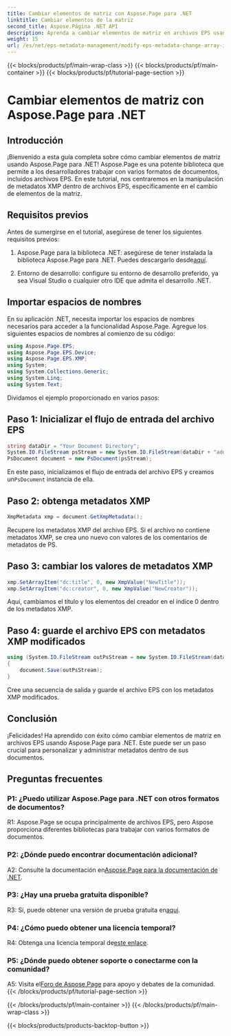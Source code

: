 ```yaml
---
title: Cambiar elementos de matriz con Aspose.Page para .NET
linktitle: Cambiar elementos de la matriz
second_title: Aspose.Página .NET API
description: Aprenda a cambiar elementos de matriz en archivos EPS usando Aspose.Page para .NET. Siga nuestra guía paso a paso para una manipulación eficiente de metadatos.
weight: 15
url: /es/net/eps-metadata-management/modify-eps-metadata-change-array-items/
---
```


{{< blocks/products/pf/main-wrap-class >}}
{{< blocks/products/pf/main-container >}}
{{< blocks/products/pf/tutorial-page-section >}}

# Cambiar elementos de matriz con Aspose.Page para .NET

## Introducción

¡Bienvenido a esta guía completa sobre cómo cambiar elementos de matriz usando Aspose.Page para .NET! Aspose.Page es una potente biblioteca que permite a los desarrolladores trabajar con varios formatos de documentos, incluidos archivos EPS. En este tutorial, nos centraremos en la manipulación de metadatos XMP dentro de archivos EPS, específicamente en el cambio de elementos de la matriz.

## Requisitos previos

Antes de sumergirse en el tutorial, asegúrese de tener los siguientes requisitos previos:

1. Aspose.Page para la biblioteca .NET: asegúrese de tener instalada la biblioteca Aspose.Page para .NET. Puedes descargarlo desde[aquí](https://releases.aspose.com/page/net/).

2. Entorno de desarrollo: configure su entorno de desarrollo preferido, ya sea Visual Studio o cualquier otro IDE que admita el desarrollo .NET.

## Importar espacios de nombres

En su aplicación .NET, necesita importar los espacios de nombres necesarios para acceder a la funcionalidad Aspose.Page. Agregue los siguientes espacios de nombres al comienzo de su código:

```csharp
using Aspose.Page.EPS;
using Aspose.Page.EPS.Device;
using Aspose.Page.EPS.XMP;
using System;
using System.Collections.Generic;
using System.Linq;
using System.Text;

```

Dividamos el ejemplo proporcionado en varios pasos:

## Paso 1: Inicializar el flujo de entrada del archivo EPS

```csharp
string dataDir = "Your Document Directory";
System.IO.FileStream psStream = new System.IO.FileStream(dataDir + "add_simple_props_input.eps", System.IO.FileMode.Open, System.IO.FileAccess.Read);
PsDocument document = new PsDocument(psStream);
```

 En este paso, inicializamos el flujo de entrada del archivo EPS y creamos un`PsDocument` instancia de ella.

## Paso 2: obtenga metadatos XMP

```csharp
XmpMetadata xmp = document.GetXmpMetadata();
```

Recupere los metadatos XMP del archivo EPS. Si el archivo no contiene metadatos XMP, se crea uno nuevo con valores de los comentarios de metadatos de PS.

## Paso 3: cambiar los valores de metadatos XMP

```csharp
xmp.SetArrayItem("dc:title", 0, new XmpValue("NewTitle"));
xmp.SetArrayItem("dc:creator", 0, new XmpValue("NewCreator"));
```

Aquí, cambiamos el título y los elementos del creador en el índice 0 dentro de los metadatos XMP.

## Paso 4: guarde el archivo EPS con metadatos XMP modificados

```csharp
using (System.IO.FileStream outPsStream = new System.IO.FileStream(dataDir + "change_array_items_output.eps", System.IO.FileMode.Create, System.IO.FileAccess.Write))
{
    document.Save(outPsStream);
}
```

Cree una secuencia de salida y guarde el archivo EPS con los metadatos XMP modificados.

## Conclusión

¡Felicidades! Ha aprendido con éxito cómo cambiar elementos de matriz en archivos EPS usando Aspose.Page para .NET. Este puede ser un paso crucial para personalizar y administrar metadatos dentro de sus documentos.

## Preguntas frecuentes

### P1: ¿Puedo utilizar Aspose.Page para .NET con otros formatos de documentos?

R1: Aspose.Page se ocupa principalmente de archivos EPS, pero Aspose proporciona diferentes bibliotecas para trabajar con varios formatos de documentos.

### P2: ¿Dónde puedo encontrar documentación adicional?

 A2: Consulte la documentación en[Aspose.Page para la documentación de .NET](https://reference.aspose.com/page/net/).

### P3: ¿Hay una prueba gratuita disponible?

 R3: Sí, puede obtener una versión de prueba gratuita en[aquí](https://releases.aspose.com/).

### P4: ¿Cómo puedo obtener una licencia temporal?

 R4: Obtenga una licencia temporal de[este enlace](https://purchase.aspose.com/temporary-license/).

### P5: ¿Dónde puedo obtener soporte o conectarme con la comunidad?

 A5: Visita el[Foro de Aspose.Page](https://forum.aspose.com/c/page/39) para apoyo y debates de la comunidad.
{{< /blocks/products/pf/tutorial-page-section >}}

{{< /blocks/products/pf/main-container >}}
{{< /blocks/products/pf/main-wrap-class >}}

{{< blocks/products/products-backtop-button >}}
